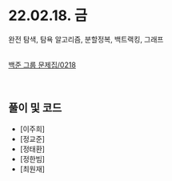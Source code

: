 # 22.02.18. 금
완전 탐색, 탐욕 알고리즘, 분할정복, 백트랙킹, 그래프
</br>
</br>

[백준 그룹 문제집/0218](https://www.acmicpc.net/group/workbook/view/13701/42082)

</br>

## 풀이 및 코드
* [이주희]
* [정교준]
* [정태환]
* [정한빔]
* [최원재]

